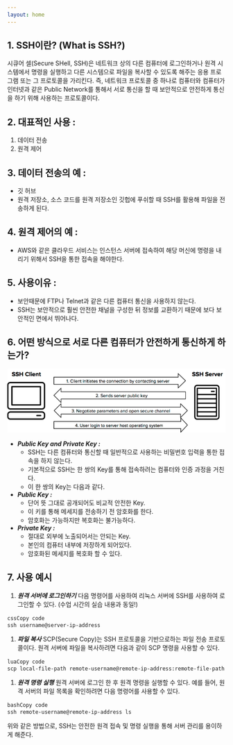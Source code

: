 ```yaml
---
layout: home
---
```


## 1. SSH이란? (What is SSH?)

시큐어 셀(Secure SHell, SSH)은 네트워크 상의 다른 컴퓨터에 로그인하거나 원격 시스템에서 명령을 실행하고 다른 시스템으로 파일을 복사할 수 있도록 해주는 응용 프로그램 또는 그 프로토콜을 가리킨다. 즉, 네트워크 프로토콜 중 하나로 컴퓨터와 컴퓨터가 인터넷과 같은 Public Network를 통해서 서로 통신을 할 때 보안적으로 안전하게 통신을 하기 위해 사용하는 프로토콜이다.

## 2. 대표적인 사용 :

1. 데이터 전송
2. 원격 제어

## 3. 데이터 전송의 예 :

- 깃 허브
- 원격 저장소, 소스 코드를 원격 저장소인 깃헙에 푸쉬할 때 SSH를 활용해 파일을 전송하게 된다.

## 4. 원격 제어의 예 :

- AWS와 같은 클라우드 서비스는 인스턴스 서버에 접속하여 해당 머신에 명령을 내리기 위해서 SSH을 통한 접속을 해야한다.

## 5. 사용이유 :

- 보안때문에 FTP나 Telnet과 같은 다른 컴퓨터 통신을 사용하지 않는다.
- SSH는 보안적으로 훨씬 안전한 채널을 구성한 뒤 정보를 교환하기 때문에 보다 보안적인 면에서 뛰어나다.

## 6. 어떤 방식으로 서로 다른 컴퓨터가 안전하게 통신하게 하는가?

<img src="images/5_01.png">

- ***Public Key and Private Key :***
    - SSH는 다른 컴퓨터와 통신할 때 일반적으로 사용하는 비밀번호 입력을 통한 접속을 하지 않는다.
    - 기본적으로 SSH는 한 쌍의 Key를 통해 접속하려는 컴퓨터와 인증 과정을 거친다.
    - 이 한 쌍의 Key는 다음과 같다.
- ***Public Key :***
    - 단어 뜻 그대로 공개되어도 비교적 안전한 Key.
    - 이 키를 통해 메세지를 전송하기 전 암호화를 한다.
    - 암호화는 가능하지만 복호화는 불가능하다.
- ***Private Key :***
    - 절대로 외부에 노출되어서는 안되는 Key.
    - 본인의 컴퓨터 내부에 저장하게 되어있다.
    - 암호화된 메세지를 복호화 할 수 있다.

## 7. 사용 예시

1. ***원격 서버에 로그인하기***
다음 명령어를 사용하여 리눅스 서버에 SSH를 사용하여 로그인할 수 있다. (수업 시간의 실습 내용과 동일!)

```
cssCopy code
ssh username@server-ip-address
```

1. ***파일 복사***
SCP(Secure Copy)는 SSH 프로토콜을 기반으로하는 파일 전송 프로토콜이다. 원격 서버에 파일을 복사하려면 다음과 같이 SCP 명령을 사용할 수 있다.

```
luaCopy code
scp local-file-path remote-username@remote-ip-address:remote-file-path
```

1. ***원격 명령 실행***
원격 서버에 로그인 한 후 원격 명령을 실행할 수 있다. 예를 들어, 원격 서버의 파일 목록을 확인하려면 다음 명령어를 사용할 수 있다.

```
bashCopy code
ssh remote-username@remote-ip-address ls
```

위와 같은 방법으로, SSH는 안전한 원격 접속 및 명령 실행을 통해 서버 관리를 용이하게 해준다.